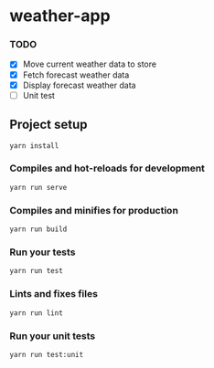 # weather-app

### TODO

- [x] Move current weather data to store
- [x] Fetch forecast weather data
- [x] Display forecast weather data
- [ ] Unit test

## Project setup

```
yarn install
```

### Compiles and hot-reloads for development

```
yarn run serve
```

### Compiles and minifies for production

```
yarn run build
```

### Run your tests

```
yarn run test
```

### Lints and fixes files

```
yarn run lint
```

### Run your unit tests

```
yarn run test:unit
```
